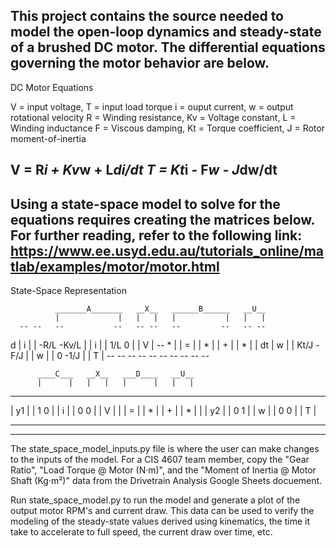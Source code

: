 This project contains the source needed to model the open-loop dynamics and
steady-state of a brushed DC motor.  The differential equations governing
the motor behavior are below.
-------------------------------------------------------------------------
DC Motor Equations

V = input voltage, T = input load torque
i = ouput current, w = output rotational velocity
R = Winding resistance, Kv = Voltage constant, L = Winding inductance
F = Viscous damping, Kt = Torque coefficient, J = Rotor moment-of-inertia

V = R*i  + Kv*w + L*di/dt
T = Kt*i - F*w  - J*dw/dt
-------------------------------------------------------------------------

Using a state-space model to solve for the equations requires creating the
matrices below.  For further reading, refer to the following link:  
https://www.ee.usyd.edu.au/tutorials_online/matlab/examples/motor/motor.html
-------------------------------------------------------------------------
State-Space Representation

              _______A_______   __X__   ______B______   __U__
              |             |   |   |   |           |   |   |
      -- --   --           --   -- --   --         --   -- --
  d   | i |   | -R/L  -Kv/L |   | i |   | 1/L    0  |   | V |
 -- * |   | = |             | * |   | + |           | * |   |
 dt   | w |   | Kt/J   -F/J |   | w |   |  0   -1/J |   | T |
      -- --   --           --   -- --   --         --   -- --

          ____C___   __X__   ___D____   __U__
          |      |   |   |   |      |   |   |
 --  --   --    --   -- --   --    --   -- --
 | y1 |   | 1  0 |   | i |   | 0  0 |   | V |
 |    | = |      | * |   | + |      | * |   |
 | y2 |   | 0  1 |   | w |   | 0  0 |   | T |
 --  --   --    --   -- --   --    --   -- --
-------------------------------------------------------------------------

The state_space_model_inputs.py file is where the user can make changes to
the inputs of the model.  For a CIS 4607 team member, copy the 
"Gear Ratio", "Load Torque @ Motor (N·m)", and the 
"Moment of Inertia @ Motor Shaft (Kg·m²)" data from the Drivetrain Analysis
Google Sheets docuement.

Run state_space_model.py to run the model and generate a plot of the output
motor RPM's and current draw.  This data can be used to verify the modeling
of the steady-state values derived using kinematics, the time it take to
accelerate to full speed, the current draw over time, etc.

